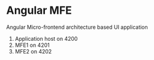 # Angular MFE
Angular Micro-frontend architecture based UI application

1. Application host on 4200
2. MFE1 on 4201
3. MFE2 on 4202